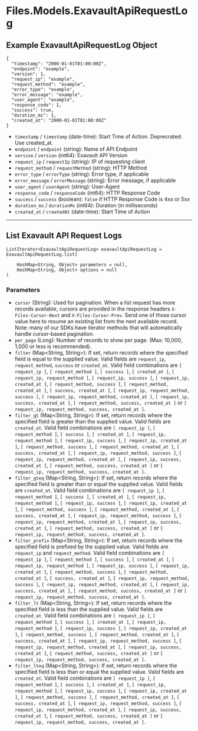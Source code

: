 # Files.Models.ExavaultApiRequestLog

## Example ExavaultApiRequestLog Object

```
{
  "timestamp": "2000-01-01T01:00:00Z",
  "endpoint": "example",
  "version": 1,
  "request_ip": "example",
  "request_method": "example",
  "error_type": "example",
  "error_message": "example",
  "user_agent": "example",
  "response_code": 1,
  "success": true,
  "duration_ms": 1,
  "created_at": "2000-01-01T01:00:00Z"
}
```

* `timestamp` / `timestamp`  (date-time): Start Time of Action. Deprecrated: Use created_at.
* `endpoint` / `endpoint`  (string): Name of API Endpoint
* `version` / `version`  (int64): Exavault API Version
* `request_ip` / `requestIp`  (string): IP of requesting client
* `request_method` / `requestMethod`  (string): HTTP Method
* `error_type` / `errorType`  (string): Error type, if applicable
* `error_message` / `errorMessage`  (string): Error message, if applicable
* `user_agent` / `userAgent`  (string): User-Agent
* `response_code` / `responseCode`  (int64): HTTP Response Code
* `success` / `success`  (boolean): `false` if HTTP Response Code is 4xx or 5xx
* `duration_ms` / `durationMs`  (int64): Duration (in milliseconds)
* `created_at` / `createdAt`  (date-time): Start Time of Action


---

## List Exavault API Request Logs

```
ListIterator<ExavaultApiRequestLog> exavaultApiRequestLog = ExavaultApiRequestLog.list(
    
    HashMap<String, Object> parameters = null,
    HashMap<String, Object> options = null
)
```

### Parameters

* `cursor` (String): Used for pagination.  When a list request has more records available, cursors are provided in the response headers `X-Files-Cursor-Next` and `X-Files-Cursor-Prev`.  Send one of those cursor value here to resume an existing list from the next available record.  Note: many of our SDKs have iterator methods that will automatically handle cursor-based pagination.
* `per_page` (Long): Number of records to show per page.  (Max: 10,000, 1,000 or less is recommended).
* `filter` (Map<String, String>): If set, return records where the specified field is equal to the supplied value. Valid fields are `request_ip`, `request_method`, `success` or `created_at`. Valid field combinations are `[ request_ip ]`, `[ request_method ]`, `[ success ]`, `[ created_at ]`, `[ request_ip, request_method ]`, `[ request_ip, success ]`, `[ request_ip, created_at ]`, `[ request_method, success ]`, `[ request_method, created_at ]`, `[ success, created_at ]`, `[ request_ip, request_method, success ]`, `[ request_ip, request_method, created_at ]`, `[ request_ip, success, created_at ]`, `[ request_method, success, created_at ]` or `[ request_ip, request_method, success, created_at ]`.
* `filter_gt` (Map<String, String>): If set, return records where the specified field is greater than the supplied value. Valid fields are `created_at`. Valid field combinations are `[ request_ip ]`, `[ request_method ]`, `[ success ]`, `[ created_at ]`, `[ request_ip, request_method ]`, `[ request_ip, success ]`, `[ request_ip, created_at ]`, `[ request_method, success ]`, `[ request_method, created_at ]`, `[ success, created_at ]`, `[ request_ip, request_method, success ]`, `[ request_ip, request_method, created_at ]`, `[ request_ip, success, created_at ]`, `[ request_method, success, created_at ]` or `[ request_ip, request_method, success, created_at ]`.
* `filter_gteq` (Map<String, String>): If set, return records where the specified field is greater than or equal the supplied value. Valid fields are `created_at`. Valid field combinations are `[ request_ip ]`, `[ request_method ]`, `[ success ]`, `[ created_at ]`, `[ request_ip, request_method ]`, `[ request_ip, success ]`, `[ request_ip, created_at ]`, `[ request_method, success ]`, `[ request_method, created_at ]`, `[ success, created_at ]`, `[ request_ip, request_method, success ]`, `[ request_ip, request_method, created_at ]`, `[ request_ip, success, created_at ]`, `[ request_method, success, created_at ]` or `[ request_ip, request_method, success, created_at ]`.
* `filter_prefix` (Map<String, String>): If set, return records where the specified field is prefixed by the supplied value. Valid fields are `request_ip` and `request_method`. Valid field combinations are `[ request_ip ]`, `[ request_method ]`, `[ success ]`, `[ created_at ]`, `[ request_ip, request_method ]`, `[ request_ip, success ]`, `[ request_ip, created_at ]`, `[ request_method, success ]`, `[ request_method, created_at ]`, `[ success, created_at ]`, `[ request_ip, request_method, success ]`, `[ request_ip, request_method, created_at ]`, `[ request_ip, success, created_at ]`, `[ request_method, success, created_at ]` or `[ request_ip, request_method, success, created_at ]`.
* `filter_lt` (Map<String, String>): If set, return records where the specified field is less than the supplied value. Valid fields are `created_at`. Valid field combinations are `[ request_ip ]`, `[ request_method ]`, `[ success ]`, `[ created_at ]`, `[ request_ip, request_method ]`, `[ request_ip, success ]`, `[ request_ip, created_at ]`, `[ request_method, success ]`, `[ request_method, created_at ]`, `[ success, created_at ]`, `[ request_ip, request_method, success ]`, `[ request_ip, request_method, created_at ]`, `[ request_ip, success, created_at ]`, `[ request_method, success, created_at ]` or `[ request_ip, request_method, success, created_at ]`.
* `filter_lteq` (Map<String, String>): If set, return records where the specified field is less than or equal the supplied value. Valid fields are `created_at`. Valid field combinations are `[ request_ip ]`, `[ request_method ]`, `[ success ]`, `[ created_at ]`, `[ request_ip, request_method ]`, `[ request_ip, success ]`, `[ request_ip, created_at ]`, `[ request_method, success ]`, `[ request_method, created_at ]`, `[ success, created_at ]`, `[ request_ip, request_method, success ]`, `[ request_ip, request_method, created_at ]`, `[ request_ip, success, created_at ]`, `[ request_method, success, created_at ]` or `[ request_ip, request_method, success, created_at ]`.
